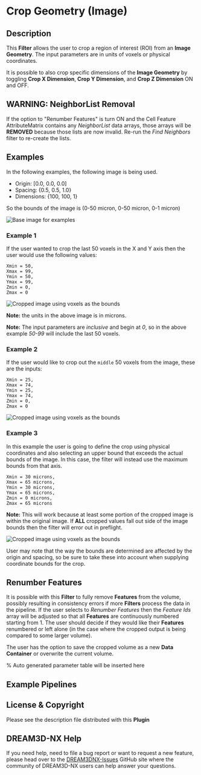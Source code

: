 # Crop Geometry (Image)

## Description

This **Filter** allows the user to crop a region of interest (ROI) from an **Image Geometry**.  The input parameters are in units of voxels or physical coordinates.  

It is possible to also crop specific dimensions of the **Image Geometry** by toggling **Crop X Dimension**, **Crop Y Dimension**, and **Crop Z Dimension** ON and OFF.

## WARNING: NeighborList Removal

If the option to "Renumber Features" is turn ON and the Cell Feature AttributeMatrix contains any *NeighborList* data arrays, those arrays will be **REMOVED** because those lists are now invalid. Re-run the *Find Neighbors* filter to re-create the lists.


## Examples

In the following examples, the following image is being used.

- Origin:     [0.0, 0.0, 0.0]
- Spacing:    {0.5, 0.5, 1.0}
- Dimensions: {100, 100, 1}

So the bounds of the image is (0-50 micron, 0-50 micron, 0-1 micron)

![Base image for examples](Images/CropImageGeometry_1.png)

### Example 1

If the user wanted to crop the last 50 voxels in the X and Y axis then the user would use the following values:

    Xmin = 50,
    Xmax = 99,
    Ymin = 50,
    Ymax = 99,
    Zmin = 0,
    Zmax = 0 

![Cropped image using voxels as the bounds](Images/CropImageGeometry_2.png)

**Note:** the units in the above image is in microns.

**Note:** The input parameters are *inclusive* and begin at *0*, so in the above example *50-99* will include the last 50 voxels.

### Example 2

If the user would like to crop out the `middle` 50 voxels from the image, these are the inputs:

    Xmin = 25,
    Xmax = 74,
    Ymin = 25,
    Ymax = 74,
    Zmin = 0,
    Zmax = 0

![Cropped image using voxels as the bounds](Images/CropImageGeometry_3.png)

### Example 3

In this example the user is going to define the crop using physical coordinates and also selecting an upper bound that exceeds the actual bounds of the image. In this case, the filter will instead use the maximum bounds from that axis.

    Xmin = 30 microns,
    Xmax = 65 microns,
    Ymin = 30 microns,
    Ymax = 65 microns,
    Zmin = 0 microns,
    Zmax = 65 microns

**Note:** This will work because at least some portion of the cropped image is within the original image. If **ALL** cropped values fall out side of the image bounds then the filter will error out in preflight.

![Cropped image using voxels as the bounds](Images/CropImageGeometry_4.png)

User may note that the way the bounds are determined are affected by the origin and spacing, so be sure to take these into account when supplying coordinate bounds for the crop.

## Renumber Features

It is possible with this **Filter** to fully remove **Features** from the volume, possibly resulting in consistency errors if more **Filters** process the data in the pipeline. If the user selects to *Renumber Features* then the *Feature Ids* array will be adjusted so that all **Features** are continuously numbered starting from 1. The user should decide if they would like their **Features** renumbered or left alone (in the case where the cropped output is being compared to some larger volume).

The user has the option to save the cropped volume as a new **Data Container** or overwrite the current volume.

% Auto generated parameter table will be inserted here

## Example Pipelines

## License & Copyright

Please see the description file distributed with this **Plugin**

## DREAM3D-NX Help

If you need help, need to file a bug report or want to request a new feature, please head over to the [DREAM3DNX-Issues](https://github.com/BlueQuartzSoftware/DREAM3DNX-Issues/discussions) GitHub site where the community of DREAM3D-NX users can help answer your questions.
